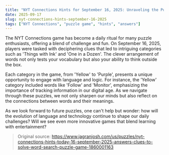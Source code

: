 ```yaml
---
title: "NYT Connections Hints for September 16, 2025: Unraveling the Puzzle"
date: 2025-09-17
slug: nyt-connections-hints-september-16-2025
tags: ["NYT Connections", "puzzle game", "hints", "answers"]
---
```


The NYT Connections game has become a daily ritual for many puzzle enthusiasts, offering a blend of challenge and fun. On September 16, 2025, players were tasked with deciphering clues that led to intriguing categories such as 'Things with Ink' and 'One in a Dozen'. The clever arrangement of words not only tests your vocabulary but also your ability to think outside the box.

Each category in the game, from 'Yellow' to 'Purple', presents a unique opportunity to engage with language and logic. For instance, the 'Yellow' category included words like 'Follow' and 'Monitor', emphasizing the importance of tracking information in our digital age. As we navigate through these puzzles, we not only sharpen our minds but also reflect on the connections between words and their meanings.

As we look forward to future puzzles, one can't help but wonder: how will the evolution of language and technology continue to shape our daily challenges? Will we see even more innovative games that blend learning with entertainment?
> Original source: https://www.jagranjosh.com/us/puzzles/nyt-connections-hints-today-16-september-2025-answers-clues-to-solve-word-search-puzzle-game-1860001163
